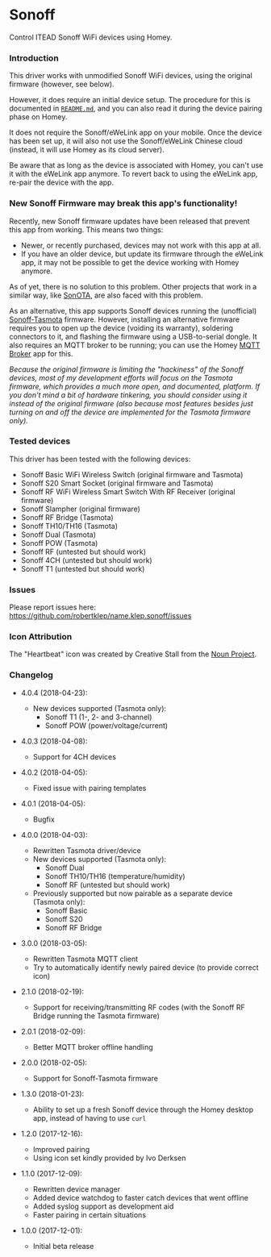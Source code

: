 # Sonoff

Control ITEAD Sonoff WiFi devices using Homey.

### Introduction

This driver works with unmodified Sonoff WiFi devices, using the original firmware (however, see below).

However, it does require an initial device setup. The procedure for this is documented in [`README.md`](https://github.com/robertklep/name.klep.sonoff#readme), and you can also read it during the device pairing phase on Homey.

It does not require the Sonoff/eWeLink app on your mobile. Once the device has been set up, it will also not use the Sonoff/eWeLink Chinese cloud (instead, it will use Homey as its cloud server).

Be aware that as long as the device is associated with Homey, you can't use it with the eWeLink app anymore. To revert back to using the eWeLink app, re-pair the device with the app.

### New Sonoff Firmware may break this app's functionality!

Recently, new Sonoff firmware updates have been released that prevent this app from working. This means two things:

* Newer, or recently purchased, devices may not work with this app at all.
* If you have an older device, but update its firmware through the eWeLink app, it may not be possible to get the device working with Homey anymore.

As of yet, there is no solution to this problem. Other projects that work in a similar way, like [SonOTA](https://github.com/mirko/SonOTA/issues/87), are also faced with this problem.

As an alternative, this app supports Sonoff devices running the (unofficial) [Sonoff-Tasmota](https://github.com/arendst/Sonoff-Tasmota/) firmware. However, installing an alternative firmware requires you to open up the device (voiding its warranty), soldering connectors to it, and flashing the firmware using a USB-to-serial dongle. It also requires an MQTT broker to be running; you can use the Homey [MQTT Broker](https://apps.athom.com/app/nl.scanno.mqttbroker) app for this.

*Because the original firmware is limiting the "hackiness" of the Sonoff devices, most of my development efforts will focus on the Tasmota firmware, which provides a much more open, and documented, platform. If you don't mind a bit of hardware tinkering, you should consider using it instead of the original firmware (also because most features besides just turning on and off the device are implemented for the Tasmota firmware only).*

### Tested devices

This driver has been tested with the following devices:

* Sonoff Basic WiFi Wireless Switch (original firmware and Tasmota)
* Sonoff S20 Smart Socket (original firmware and Tasmota)
* Sonoff RF WiFi Wireless Smart Switch With RF Receiver (original firmware)
* Sonoff Slampher (original firmware)
* Sonoff RF Bridge (Tasmota)
* Sonoff TH10/TH16 (Tasmota)
* Sonoff Dual (Tasmota)
* Sonoff POW (Tasmota)
* Sonoff RF (untested but should work)
* Sonoff 4CH (untested but should work)
* Sonoff T1 (untested but should work)

### Issues

Please report issues here: https://github.com/robertklep/name.klep.sonoff/issues

### Icon Attribution

The "Heartbeat" icon was created by Creative Stall from the <a href="https://thenounproject.com/">Noun Project</a>.

### Changelog

* 4.0.4 (2018-04-23):
  * New devices supported (Tasmota only):
    * Sonoff T1 (1-, 2- and 3-channel)
    * Sonoff POW (power/voltage/current)

* 4.0.3 (2018-04-08):
  * Support for 4CH devices

* 4.0.2 (2018-04-05):
  * Fixed issue with pairing templates

* 4.0.1 (2018-04-05):
  * Bugfix

* 4.0.0 (2018-04-03):
  * Rewritten Tasmota driver/device
  * New devices supported (Tasmota only):
    * Sonoff Dual
    * Sonoff TH10/TH16 (temperature/humidity)
    * Sonoff RF (untested but should work)
  * Previously supported but now pairable as a separate device (Tasmota only):
    * Sonoff Basic
    * Sonoff S20
    * Sonoff RF Bridge

* 3.0.0 (2018-03-05):
  * Rewritten Tasmota MQTT client
  * Try to automatically identify newly paired device (to provide correct icon)

* 2.1.0 (2018-02-19):
  * Support for receiving/transmitting RF codes (with the Sonoff RF Bridge running the Tasmota firmware)

* 2.0.1 (2018-02-09):
  * Better MQTT broker offline handling

* 2.0.0 (2018-02-05):
  * Support for Sonoff-Tasmota firmware

* 1.3.0 (2018-01-23):
  * Ability to set up a fresh Sonoff device through the Homey desktop app, instead of having to use `curl`

* 1.2.0 (2017-12-16):
  * Improved pairing
  * Using icon set kindly provided by Ivo Derksen

* 1.1.0 (2017-12-09):
  * Rewritten device manager
  * Added device watchdog to faster catch devices that went offline
  * Added syslog support as development aid
  * Faster pairing in certain situations

* 1.0.0 (2017-12-01):
  * Initial beta release
